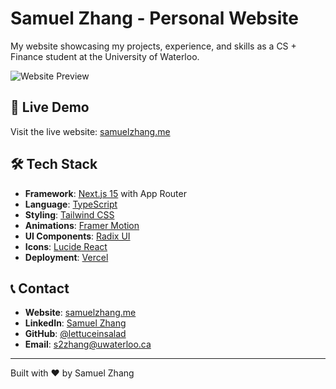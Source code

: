 # Samuel Zhang - Personal Website

My website showcasing my projects, experience, and skills as a CS + Finance student at the University of Waterloo.

![Website Preview](/public/images/personalwebsite.png)

## 🚀 Live Demo

Visit the live website: [samuelzhang.me](https://samuelzhang.me)

## 🛠️ Tech Stack

- **Framework**: [Next.js 15](https://nextjs.org/) with App Router
- **Language**: [TypeScript](https://www.typescriptlang.org/)
- **Styling**: [Tailwind CSS](https://tailwindcss.com/)
- **Animations**: [Framer Motion](https://www.framer.com/motion/)
- **UI Components**: [Radix UI](https://www.radix-ui.com/)
- **Icons**: [Lucide React](https://lucide.dev/)
- **Deployment**: [Vercel](https://vercel.com/)

## 📞 Contact

- **Website**: [samuelzhang.me](https://samuelzhang.me)
- **LinkedIn**: [Samuel Zhang](https://linkedin.com/in/samuel-zhang)
- **GitHub**: [@lettuceinsalad](https://github.com/lettuceinsalad)
- **Email**: s2zhang@uwaterloo.ca

---

Built with ❤️ by Samuel Zhang